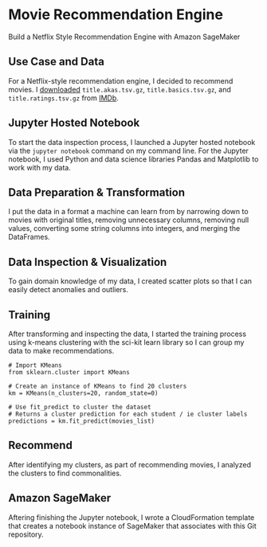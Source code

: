 # Movie Recommendation Engine
Build a Netflix Style Recommendation Engine with Amazon SageMaker

## Use Case and Data
For a Netflix-style recommendation engine, I decided to recommend movies. I [downloaded](https://datasets.imdbws.com/) `title.akas.tsv.gz`, `title.basics.tsv.gz`, and `title.ratings.tsv.gz` from [IMDb](https://www.imdb.com/interfaces/).

## Jupyter Hosted Notebook
To start the data inspection process, I launched a Jupyter hosted notebook via the `jupyter notebook` command on my command line. For the Jupyter notebook, I used Python and data science libraries Pandas and Matplotlib to work with my data.

## Data Preparation & Transformation
I put the data in a format a machine can learn from by narrowing down to movies with original titles, removing unnecessary columns, removing null values, converting some string columns into integers, and merging the DataFrames.

## Data Inspection & Visualization
To gain domain knowledge of my data, I created scatter plots so that I can easily detect anomalies and outliers.

## Training
After transforming and inspecting the data, I started the training process using k-means clustering with the sci-kit learn library so I can group my data to make recommendations.
```
# Import KMeans
from sklearn.cluster import KMeans

# Create an instance of KMeans to find 20 clusters
km = KMeans(n_clusters=20, random_state=0)

# Use fit_predict to cluster the dataset
# Returns a cluster prediction for each student / ie cluster labels
predictions = km.fit_predict(movies_list)
```
## Recommend
After identifying my clusters, as part of recommending movies, I analyzed the clusters to find commonalities.

## Amazon SageMaker
Aftering finishing the Jupyter notebook, I wrote a CloudFormation template that creates a notebook instance of SageMaker that associates with this Git repository.
